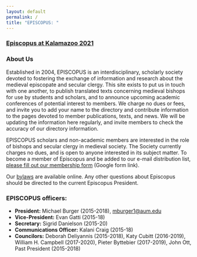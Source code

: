 ```yaml
---
layout: default
permalink: /
title: "EPISCOPUS: "
---
```


### [Episcopus at Kalamazoo 2021](/news)

### About Us

Established in 2004, EPISCOPUS is an interdisciplinary, scholarly society devoted to fostering the exchange of information and research about the medieval episcopate and secular clergy. This site exists to put us in touch with one another, to publish translated texts concerning medieval bishops for use by students and scholars, and to announce upcoming academic conferences of potential interest to members. We charge no dues or fees, and invite you to add your name to the directory and contribute information to the pages devoted to member publications, texts, and news. We will be updating the information here regularly, and invite members to check the accuracy of our directory information.

EPISCOPUS scholars and non-academic members are interested in the role of bishops and secular clergy in medieval society. The Society currently charges no dues, and is open to anyone interested in its subject matter. To become a member of Episcopus and be added to our e-mail distribution list, <a href="https://docs.google.com/forms/d/1azz1dyCwj6GlNZrg3zXIEzhUEV2KUf1FTYAQf-YGZXc/viewform">please fill out our membership form</a> (Google form link).

Our <a href="/bylaws/">bylaws</a> are available online. Any other questions about Episcopus should be directed to the current Episcopus President.

### EPISCOPUS officers:

- **President:** Michael Burger (2015-2018), mburger1@aum.edu
- **Vice-President:** Evan Gatti (2015-18)
- **Secretary:** Sigrid Danielson (2015-20)
- **Communications Officer:** Kalani Craig (2015-18)
- **Councilors:** Deborah Deliyannis (2015-2018), Katy Cubitt (2016-2019), William H. Campbell (2017-2020), Pieter Byttebier (2017-2019), John Ott, Past President (2015-2018)